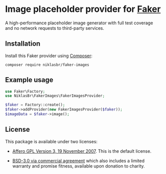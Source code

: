 # Image placeholder provider for [Faker](https://github.com/FakerPHP/Faker)

A high-performance placeholder image generator with full test coverage and no network requests to third-party services.

## Installation

Install this Faker provider using [Composer](https://getcomposer.org/):
```shell
composer require niklasbr/faker-images
```


## Example usage

```php
use Faker\Factory;
use NiklasBr\FakerImages\FakerImagesProvider;

$faker = Factory::create();
$faker->addProvider(new FakerImagesProvider($faker));
$imageData = $faker->image();
```

## License

This package is available under two licenses:

- [Affero GPL Version 3, 19 November 2007](LICENSE-AGPL-3.0.md). This is the default license.

- [BSD-3.0 via commercial agreement](LICENSE-Commercial.md) which also includes a limited warranty and promise fitness, available upon donation to charity.
